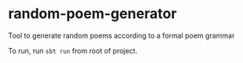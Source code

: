 # random-poem-generator
Tool to generate random poems according to a formal poem grammar

To run, run ```sbt run``` from root of project.
